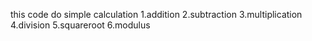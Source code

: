 this code do simple calculation 1.addition
                                2.subtraction
                                3.multiplication
                                4.division
                                5.squareroot
                                6.modulus
